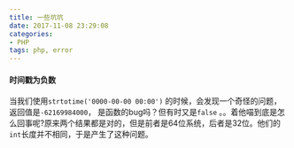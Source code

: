 ```yaml
---
title: 一些坑坑
date: 2017-11-08 23:29:08
categories:
- PHP
tags: php, error
---
```


#### 时间戳为负数 

当我们使用`strtotime('0000-00-00 00:00')` 的时候，会发现一个奇怪的问题，返回值是`-62169984000`， 是函数的bug吗？但有时又是`false`  。。着他喵到底是怎么回事呢?原来两个结果都是对的，但是前者是64位系统，后者是32位。他们的`int`长度并不相同，于是产生了这种问题。